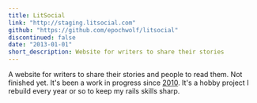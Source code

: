 ```yaml
---
title: LitSocial
link: "http://staging.litsocial.com"
github: "https://github.com/epochwolf/litsocial"
discontinued: false
date: "2013-01-01"
short_description: Website for writers to share their stories
---
```


A website for writers to share their stories and people to read them. 
Not finished yet. It's been a work in progress since [2010](https://github.com/epochwolf/singleforest-old). 
It's a hobby project I rebuild every year or so to keep my rails skills sharp. 